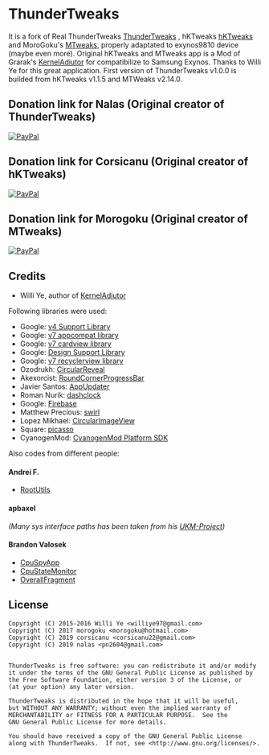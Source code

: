 # ThunderTweaks

It is a fork of Real ThunderTweaks [ThunderTweaks](https://github.com/ThunderStorms21th/ThunderTweaks/) , hKTweaks [hKTweaks](https://github.com/corsicanu/hKtweaks) and MoroGoku's [MTweaks](https://github.com/morogoku/MTweaks-KernelAdiutorMOD), properly adaptated to exynos9810 device (maybe even more).
Original hKTweaks and MTweaks app is a Mod of Grarak's [KernelAdiutor](https://github.com/Grarak/KernelAdiutor) for compatibilize to Samsung Exynos.
Thanks to Willi Ye for this great application.
First version of ThunderTweaks v1.0.0 is builded from hKTweaks v1.1.5 and MTWeaks v2.14.0.

## Donation link for Nalas (Original creator of ThunderTweaks)
[![PayPal](https://www.paypalobjects.com/webstatic/mktg/Logo/pp-logo-200px.png)](https://paypal.me/pnalas)

## Donation link for Corsicanu (Original creator of hKTweaks)
[![PayPal](https://www.paypalobjects.com/webstatic/mktg/Logo/pp-logo-200px.png)](https://paypal.me/corsicanu)

## Donation link for Morogoku (Original creator of MTweaks)
[![PayPal](https://www.paypalobjects.com/webstatic/mktg/Logo/pp-logo-200px.png)](https://paypal.me/morogoku)


## Credits
* Willi Ye, author of [KernelAdiutor](https://github.com/Grarak/KernelAdiutor)

Following libraries were used:

* Google: [v4 Support Library](https://developer.android.com/topic/libraries/support-library/features.html#v4)
* Google: [v7 appcompat library](https://developer.android.com/topic/libraries/support-library/features.html#v7)
* Google: [v7 cardview library](https://developer.android.com/topic/libraries/support-library/features.html#v7)
* Google: [Design Support Library](https://developer.android.com/topic/libraries/support-library/features.html#design)
* Google: [v7 recyclerview library](https://developer.android.com/topic/libraries/support-library/features.html#v7)
* Ozodrukh: [CircularReveal](https://github.com/ozodrukh/CircularReveal)
* Akexorcist: [RoundCornerProgressBar](https://github.com/akexorcist/Android-RoundCornerProgressBar)
* Javier Santos: [AppUpdater](https://github.com/javiersantos/AppUpdater)
* Roman Nurik: [dashclock](https://github.com/romannurik/dashclock)
* Google: [Firebase](https://firebase.google.com)
* Matthew Precious: [swirl](https://github.com/mattprecious/swirl)
* Lopez Mikhael: [CircularImageView](https://github.com/lopspower/CircularImageView)
* Square: [picasso](https://github.com/square/picasso)
* CyanogenMod: [CyanogenMod Platform SDK](https://github.com/CyanogenMod/cm_platform_sdk)

Also codes from different people:

#### Andrei F.

* [RootUtils](https://github.com/Grarak/KernelAdiutor/blob/master/app/src/main/java/com/grarak/kerneladiutor/utils/root/RootUtils.java)

#### apbaxel

_(Many sys interface paths has been taken from his [UKM-Project](https://github.com/apbaxel/UKM))_

#### Brandon Valosek

* [CpuSpyApp](https://github.com/Grarak/KernelAdiutor/blob/master/app/src/main/java/com/bvalosek/cpuspy/CpuSpyApp.java)
* [CpuStateMonitor](https://github.com/Grarak/KernelAdiutor/blob/master/app/src/main/java/com/bvalosek/cpuspy/CpuStateMonitor.java)
* [OverallFragment](https://github.com/Grarak/KernelAdiutor/blob/master/app/src/main/java/com/grarak/kerneladiutor/fragments/statistics/OverallFragment.java)

## License

    Copyright (C) 2015-2016 Willi Ye <williye97@gmail.com>
    Copyright (C) 2017 morogoku <morogoku@hotmail.com>
    Copyright (C) 2019 corsicanu <corsicanu22@gmail.com>
    Copyright (C) 2019 nalas <pn2604@gmail.com>
	
    
    ThunderTweaks is free software: you can redistribute it and/or modify
    it under the terms of the GNU General Public License as published by
    the Free Software Foundation, either version 3 of the License, or
    (at your option) any later version.
    
    ThunderTweaks is distributed in the hope that it will be useful,
    but WITHOUT ANY WARRANTY; without even the implied warranty of
    MERCHANTABILITY or FITNESS FOR A PARTICULAR PURPOSE.  See the
    GNU General Public License for more details.
    
    You should have received a copy of the GNU General Public License
    along with ThunderTweaks.  If not, see <http://www.gnu.org/licenses/>.
